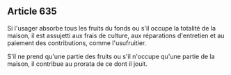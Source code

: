Article 635
----
Si l'usager absorbe tous les fruits du fonds ou s'il occupe la totalité de la
maison, il est assujetti aux frais de culture, aux réparations d'entretien et au
paiement des contributions, comme l'usufruitier.

S'il ne prend qu'une partie des fruits ou s'il n'occupe qu'une partie de la
maison, il contribue au prorata de ce dont il jouit.
